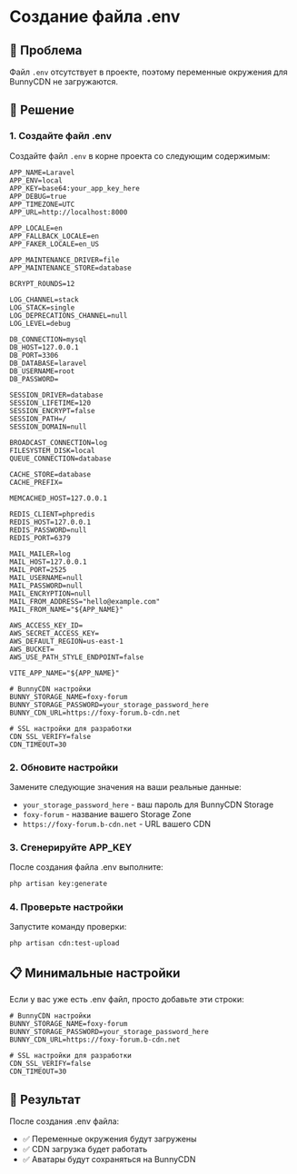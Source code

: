 # Создание файла .env

## 🚨 Проблема

Файл `.env` отсутствует в проекте, поэтому переменные окружения для BunnyCDN не загружаются.

## 🔧 Решение

### 1. Создайте файл .env

Создайте файл `.env` в корне проекта со следующим содержимым:

```env
APP_NAME=Laravel
APP_ENV=local
APP_KEY=base64:your_app_key_here
APP_DEBUG=true
APP_TIMEZONE=UTC
APP_URL=http://localhost:8000

APP_LOCALE=en
APP_FALLBACK_LOCALE=en
APP_FAKER_LOCALE=en_US

APP_MAINTENANCE_DRIVER=file
APP_MAINTENANCE_STORE=database

BCRYPT_ROUNDS=12

LOG_CHANNEL=stack
LOG_STACK=single
LOG_DEPRECATIONS_CHANNEL=null
LOG_LEVEL=debug

DB_CONNECTION=mysql
DB_HOST=127.0.0.1
DB_PORT=3306
DB_DATABASE=laravel
DB_USERNAME=root
DB_PASSWORD=

SESSION_DRIVER=database
SESSION_LIFETIME=120
SESSION_ENCRYPT=false
SESSION_PATH=/
SESSION_DOMAIN=null

BROADCAST_CONNECTION=log
FILESYSTEM_DISK=local
QUEUE_CONNECTION=database

CACHE_STORE=database
CACHE_PREFIX=

MEMCACHED_HOST=127.0.0.1

REDIS_CLIENT=phpredis
REDIS_HOST=127.0.0.1
REDIS_PASSWORD=null
REDIS_PORT=6379

MAIL_MAILER=log
MAIL_HOST=127.0.0.1
MAIL_PORT=2525
MAIL_USERNAME=null
MAIL_PASSWORD=null
MAIL_ENCRYPTION=null
MAIL_FROM_ADDRESS="hello@example.com"
MAIL_FROM_NAME="${APP_NAME}"

AWS_ACCESS_KEY_ID=
AWS_SECRET_ACCESS_KEY=
AWS_DEFAULT_REGION=us-east-1
AWS_BUCKET=
AWS_USE_PATH_STYLE_ENDPOINT=false

VITE_APP_NAME="${APP_NAME}"

# BunnyCDN настройки
BUNNY_STORAGE_NAME=foxy-forum
BUNNY_STORAGE_PASSWORD=your_storage_password_here
BUNNY_CDN_URL=https://foxy-forum.b-cdn.net

# SSL настройки для разработки
CDN_SSL_VERIFY=false
CDN_TIMEOUT=30
```

### 2. Обновите настройки

Замените следующие значения на ваши реальные данные:

- `your_storage_password_here` - ваш пароль для BunnyCDN Storage
- `foxy-forum` - название вашего Storage Zone
- `https://foxy-forum.b-cdn.net` - URL вашего CDN

### 3. Сгенерируйте APP_KEY

После создания файла .env выполните:

```bash
php artisan key:generate
```

### 4. Проверьте настройки

Запустите команду проверки:

```bash
php artisan cdn:test-upload
```

## 📋 Минимальные настройки

Если у вас уже есть .env файл, просто добавьте эти строки:

```env
# BunnyCDN настройки
BUNNY_STORAGE_NAME=foxy-forum
BUNNY_STORAGE_PASSWORD=your_storage_password_here
BUNNY_CDN_URL=https://foxy-forum.b-cdn.net

# SSL настройки для разработки
CDN_SSL_VERIFY=false
CDN_TIMEOUT=30
```

## 🎯 Результат

После создания .env файла:
- ✅ Переменные окружения будут загружены
- ✅ CDN загрузка будет работать
- ✅ Аватары будут сохраняться на BunnyCDN

